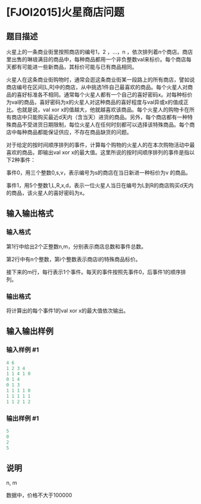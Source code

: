 # [FJOI2015]火星商店问题

## 题目描述

火星上的一条商业街里按照商店的编号1，2 ，…，n ，依次排列着n个商店。商店里出售的琳琅满目的商品中，每种商品都用一个非负整数val来标价。每个商店每天都有可能进一些新商品，其标价可能与已有商品相同。

火星人在这条商业街购物时，通常会逛这条商业街某一段路上的所有商店，譬如说商店编号在区间[L,R]中的商店，从中挑选1件自己最喜欢的商品。每个火星人对商品的喜好标准各不相同。通常每个火星人都有一个自己的喜好密码x。对每种标价为val的商品，喜好密码为x的火星人对这种商品的喜好程度与val异或x的值成正比。也就是说，val xor x的值越大，他就越喜欢该商品。每个火星人的购物卡在所有商店中只能购买最近d天内（含当天）进货的商品。另外，每个商店都有一种特殊商品不受进货日期限制，每位火星人在任何时刻都可以选择该特殊商品。每个商店中每种商品都能保证供应，不存在商品缺货的问题。

对于给定的按时间顺序排列的事件，计算每个购物的火星人的在本次购物活动中最喜欢的商品，即输出val xor x的最大值。这里所说的按时间顺序排列的事件是指以下2种事件：

事件0，用三个整数0,s,v，表示编号为s的商店在当日新进一种标价为v 的商品。

事件1，用5个整数1,L,R,x,d，表示一位火星人当日在编号为L到R的商店购买d天内的商品，该火星人的喜好密码为x。

## 输入输出格式

### 输入格式

第1行中给出2个正整数n,m，分别表示商店总数和事件总数。

第2行中有n个整数，第i个整数表示商店i的特殊商品标价。

接下来的m行，每行表示1个事件。每天的事件按照先事件0，后事件1的顺序排列。 

### 输出格式

将计算出的每个事件1的val xor x的最大值依次输出。

## 输入输出样例

### 输入样例 #1

```cpp
4 6
1 2 3 4
1 1 4 1 0
0 1 4
0 1 3
1 1 1 1 0
1 1 1 1 1
1 1 2 1 2
```


### 输出样例 #1

```cpp
5
0
2
5
```


## 说明

n, m 

数据中，价格不大于100000

